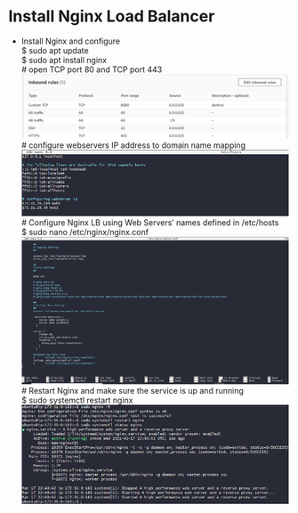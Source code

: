 # Install Nginx Load Balancer
* Install Nginx and configure  
   $ sudo apt update  
   $ sudo apt install nginx  
\# open TCP port 80 and TCP port 443  
![](/image1.png)  
\# configure webservers IP address to domain name mapping  
![](/image2.png)  
\# Configure Nginx LB using Web Servers’ names defined in /etc/hosts  
$ sudo nano /etc/nginx/nginx.conf  
![](/image3.png)  
\# Restart Nginx and make sure the service is up and running  
$ sudo systemctl restart nginx  
![](/image4.png)  
